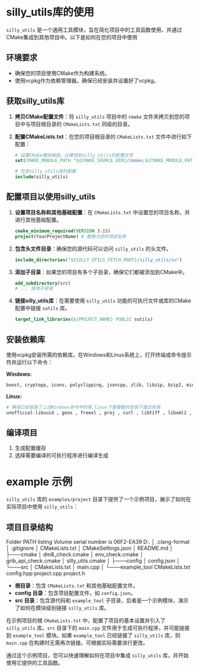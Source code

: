 
# silly_utils库的使用

`silly_utils` 是一个通用工具模块，旨在简化项目中的工具函数使用，并通过CMake集成到其他项目中。以下是如何在您的项目中使用 

## 环境要求

- 确保您的项目使用CMake作为构建系统。
- 使用vcpkg作为依赖管理器。确保已经安装并设置好了vcpkg。

## 获取silly_utils库

1. **拷贝CMake配置文件**：将 `silly_utils` 项目中的 `cmake` 文件夹拷贝到您的项目中与项目根目录的 `CMakeLists.txt` 同级的目录。

2. **配置CMakeLists.txt**：在您的项目根目录的 `CMakeLists.txt` 文件中进行如下配置：

    ```cmake
    # 设置CMake模块路径，以便找到silly_utils的配置文件
    set(CMAKE_MODULE_PATH "${CMAKE_SOURCE_DIR}/cmake;${CMAKE_MODULE_PATH}")
    
    # 包含silly_utils库的配置
    include(silly_utils)
    ```

## 配置项目以使用silly_utils

1. **设置项目名称和其他基础配置**：在 `CMakeLists.txt` 中设置您的项目名称，并进行其他基础配置。

    ```cmake
    cmake_minimum_required(VERSION 3.15)
    project(YourProjectName) # 替换为您的项目名称
    ```

2. **包含头文件目录**：确保您的源代码可以访问 `silly_utils` 的头文件。

    ```cmake
    include_directories("${SILLY_UTILS_FETCH_ROOT}/silly_utils/su")
    ```

3. **添加子目录**：如果您的项目有多个子目录，确保它们都被添加到CMake中。

    ```cmake
    add_subdirectory(src)
    # ... 其他子目录
    ```

4. **链接silly_utils库**：在需要使用 `silly_utils` 功能的可执行文件或库的CMake配置中链接 `sutils` 库。

    ```cmake
    target_link_libraries(${PROJECT_NAME} PUBLIC sutils)
    ```

## 安装依赖库

使用vcpkg安装所需的依赖库。在Windows和Linux系统上，打开终端或命令提示符并运行以下命令：

**Windows:**
```sh
boost, cryptopp, iconv, polyclipping, jsoncpp, zlib, libzip, bzip2, minizip, gzip, 7zip, rapidjson, netcdfcxx, png, jpeg, openssl, protozero, geotiff, gdal, spatialite, unofficial-sqlite3, hiredis, fmt, cairo, freetype, spdlog, lz4
```

**Linux:**
```sh
# 确保已经安装了上述Windows命令中的库,linux下需要额外安装下面这些库
unofficial-libuuid , geos , freexl , proj , curl , libtiff , libxml2 , rttopo , unixodbc or -lodbc , fontconfig , pixman 
```

## 编译项目

1. 生成配置缓存
2. 选择需要编译的可执行程序进行编译生成


# example 示例

`silly_utils` 库的 `examples/project` 目录下提供了一个示例项目，展示了如何在实际项目中使用 `silly_utils`：

## 项目目录结构

Folder PATH listing
Volume serial number is 06F2-EA39
D:.
│   .clang-format
│   .gitignore
│   CMakeLists.txt
│   CMakeSettings.json
│   README.md
│
├───cmake
│       dm8_check.cmake
│       env_check.cmake
│       grib_api_check.cmake
│       silly_utils.cmake
│
├───config
│       config.json
│
└───src
    │   CMakeLists.txt
    │   main.cpp
    │
    └───example_tool
            CMakeLists.txt
            config.hpp
            project.cpp
            project.h


- **根目录**：包含 `CMakeLists.txt` 和其他基础配置文件。
- **config 目录**：包含项目配置文件，如 `config.json`。
- **src 目录**：包含源代码和 `example_tool` 子目录，后者是一个示例模块，演示了如何在模块级别链接 `silly_utils` 库。

在示例项目的根 `CMakeLists.txt` 中，配置了项目的基本设置并引入了 `silly_utils` 库。`src` 目录下的 `main.cpp` 文件用于生成可执行程序，并可能链接到 `example_tool` 模块。如果 `example_tool` 已经链接了 `silly_utils` 库，则 `main.cpp` 在构建时无需再次链接。可根据实际需要进行更改。

通过这个示例项目，您可以快速理解如何在项目中集成 `silly_utils` 库，并开始使用它提供的工具函数。











